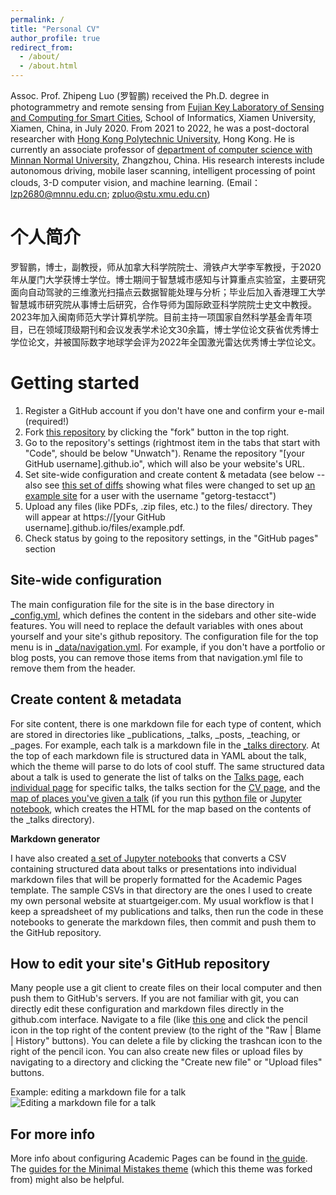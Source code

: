 ```yaml
---
permalink: /
title: "Personal CV"
author_profile: true
redirect_from: 
  - /about/
  - /about.html
---
```


Assoc. Prof. Zhipeng Luo (罗智鹏) received the Ph.D. degree in photogrammetry and remote sensing from [Fujian Key Laboratory of Sensing and Computing for Smart Cities](https://asc.xmu.edu.cn/), School of Informatics, Xiamen University, Xiamen, China, in July 2020. From 2021 to 2022, he was a post-doctoral researcher with [Hong Kong Polytechnic University](https://www.polyu.edu.hk/), Hong Kong. He is currently an associate professor of [department of computer science with Minnan Normal University](https://cs.mnnu.edu.cn/dwjs/szdw.htm), Zhangzhou, China. His research interests include autonomous driving, mobile laser scanning, intelligent processing of point clouds, 3-D computer vision, and machine learning. (Email：lzp2680@mnnu.edu.cn; zpluo@stu.xmu.edu.cn)

个人简介
======
罗智鹏，博士，副教授，师从加拿大科学院院士、滑铁卢大学李军教授，于2020年从厦门大学获博士学位。博士期间于智慧城市感知与计算重点实验室，主要研究面向自动驾驶的三维激光扫描点云数据智能处理与分析；毕业后加入香港理工大学智慧城市研究院从事博士后研究，合作导师为国际欧亚科学院院士史文中教授。2023年加入闽南师范大学计算机学院。目前主持一项国家自然科学基金青年项目，已在领域顶级期刊和会议发表学术论文30余篇，博士学位论文获省优秀博士学位论文，并被国际数字地球学会评为2022年全国激光雷达优秀博士学位论文。

Getting started
======
1. Register a GitHub account if you don't have one and confirm your e-mail (required!)
1. Fork [this repository](https://github.com/academicpages/academicpages.github.io) by clicking the "fork" button in the top right. 
1. Go to the repository's settings (rightmost item in the tabs that start with "Code", should be below "Unwatch"). Rename the repository "[your GitHub username].github.io", which will also be your website's URL.
1. Set site-wide configuration and create content & metadata (see below -- also see [this set of diffs](http://archive.is/3TPas) showing what files were changed to set up [an example site](https://getorg-testacct.github.io) for a user with the username "getorg-testacct")
1. Upload any files (like PDFs, .zip files, etc.) to the files/ directory. They will appear at https://[your GitHub username].github.io/files/example.pdf.  
1. Check status by going to the repository settings, in the "GitHub pages" section

Site-wide configuration
------
The main configuration file for the site is in the base directory in [_config.yml](https://github.com/academicpages/academicpages.github.io/blob/master/_config.yml), which defines the content in the sidebars and other site-wide features. You will need to replace the default variables with ones about yourself and your site's github repository. The configuration file for the top menu is in [_data/navigation.yml](https://github.com/academicpages/academicpages.github.io/blob/master/_data/navigation.yml). For example, if you don't have a portfolio or blog posts, you can remove those items from that navigation.yml file to remove them from the header. 

Create content & metadata
------
For site content, there is one markdown file for each type of content, which are stored in directories like _publications, _talks, _posts, _teaching, or _pages. For example, each talk is a markdown file in the [_talks directory](https://github.com/academicpages/academicpages.github.io/tree/master/_talks). At the top of each markdown file is structured data in YAML about the talk, which the theme will parse to do lots of cool stuff. The same structured data about a talk is used to generate the list of talks on the [Talks page](https://academicpages.github.io/talks), each [individual page](https://academicpages.github.io/talks/2012-03-01-talk-1) for specific talks, the talks section for the [CV page](https://academicpages.github.io/cv), and the [map of places you've given a talk](https://academicpages.github.io/talkmap.html) (if you run this [python file](https://github.com/academicpages/academicpages.github.io/blob/master/talkmap.py) or [Jupyter notebook](https://github.com/academicpages/academicpages.github.io/blob/master/talkmap.ipynb), which creates the HTML for the map based on the contents of the _talks directory).

**Markdown generator**

I have also created [a set of Jupyter notebooks](https://github.com/academicpages/academicpages.github.io/tree/master/markdown_generator
) that converts a CSV containing structured data about talks or presentations into individual markdown files that will be properly formatted for the Academic Pages template. The sample CSVs in that directory are the ones I used to create my own personal website at stuartgeiger.com. My usual workflow is that I keep a spreadsheet of my publications and talks, then run the code in these notebooks to generate the markdown files, then commit and push them to the GitHub repository.

How to edit your site's GitHub repository
------
Many people use a git client to create files on their local computer and then push them to GitHub's servers. If you are not familiar with git, you can directly edit these configuration and markdown files directly in the github.com interface. Navigate to a file (like [this one](https://github.com/academicpages/academicpages.github.io/blob/master/_talks/2012-03-01-talk-1.md) and click the pencil icon in the top right of the content preview (to the right of the "Raw | Blame | History" buttons). You can delete a file by clicking the trashcan icon to the right of the pencil icon. You can also create new files or upload files by navigating to a directory and clicking the "Create new file" or "Upload files" buttons. 

Example: editing a markdown file for a talk
![Editing a markdown file for a talk](/images/editing-talk.png)

For more info
------
More info about configuring Academic Pages can be found in [the guide](https://academicpages.github.io/markdown/). The [guides for the Minimal Mistakes theme](https://mmistakes.github.io/minimal-mistakes/docs/configuration/) (which this theme was forked from) might also be helpful.

